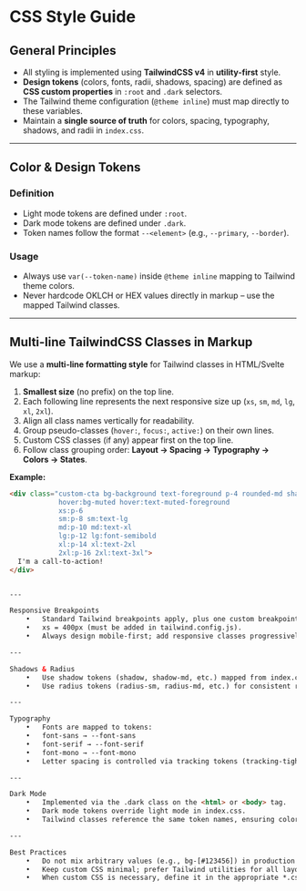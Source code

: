 # CSS Style Guide

## General Principles
- All styling is implemented using **TailwindCSS v4** in **utility‑first** style.
- **Design tokens** (colors, fonts, radii, shadows, spacing) are defined as **CSS custom properties** in `:root` and `.dark` selectors.
- The Tailwind theme configuration (`@theme inline`) must map directly to these variables.
- Maintain a **single source of truth** for colors, spacing, typography, shadows, and radii in `index.css`.

---

## Color & Design Tokens

### Definition
- Light mode tokens are defined under `:root`.
- Dark mode tokens are defined under `.dark`.
- Token names follow the format `--<element>` (e.g., `--primary`, `--border`).

### Usage
- Always use `var(--token-name)` inside `@theme inline` mapping to Tailwind theme colors.
- Never hardcode OKLCH or HEX values directly in markup – use the mapped Tailwind classes.

---

## Multi-line TailwindCSS Classes in Markup

We use a **multi-line formatting style** for Tailwind classes in HTML/Svelte markup:

1. **Smallest size** (no prefix) on the top line.
2. Each following line represents the next responsive size up (`xs`, `sm`, `md`, `lg`, `xl`, `2xl`).
3. Align all class names vertically for readability.
4. Group pseudo-classes (`hover:`, `focus:`, `active:`) on their own lines.
5. Custom CSS classes (if any) appear first on the top line.
6. Follow class grouping order: **Layout → Spacing → Typography → Colors → States**.

**Example:**
```html
<div class="custom-cta bg-background text-foreground p-4 rounded-md shadow
            hover:bg-muted hover:text-muted-foreground
            xs:p-6
            sm:p-8 sm:text-lg
            md:p-10 md:text-xl
            lg:p-12 lg:font-semibold
            xl:p-14 xl:text-2xl
            2xl:p-16 2xl:text-3xl">
  I'm a call-to-action!
</div>


---

Responsive Breakpoints
	•	Standard Tailwind breakpoints apply, plus one custom breakpoint:
	•	xs = 400px (must be added in tailwind.config.js).
	•	Always design mobile-first; add responsive classes progressively.

---

Shadows & Radius
	•	Use shadow tokens (shadow, shadow-md, etc.) mapped from index.css variables.
	•	Use radius tokens (radius-sm, radius-md, etc.) for consistent rounding.

---

Typography
	•	Fonts are mapped to tokens:
	•	font-sans → --font-sans
	•	font-serif → --font-serif
	•	font-mono → --font-mono
	•	Letter spacing is controlled via tracking tokens (tracking-tight, tracking-wide, etc.).

---

Dark Mode
	•	Implemented via the .dark class on the <html> or <body> tag.
	•	Dark mode tokens override light mode in index.css.
	•	Tailwind classes reference the same token names, ensuring color parity between modes.

---

Best Practices
	•	Do not mix arbitrary values (e.g., bg-[#123456]) in production code; map them to tokens instead.
	•	Keep custom CSS minimal; prefer Tailwind utilities for all layout, spacing, and typography.
	•	When custom CSS is necessary, define it in the appropriate *.css file and reference via a class name.

